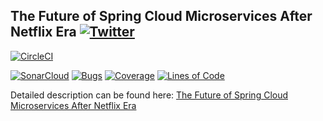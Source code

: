 ## The Future of Spring Cloud Microservices After Netflix Era  [![Twitter](https://img.shields.io/twitter/follow/piotr_minkowski.svg?style=social&logo=twitter&label=Follow%20Me)](https://twitter.com/piotr_minkowski)

[![CircleCI](https://circleci.com/gh/piomin/sample-spring-cloud-microservices-future.svg?style=svg)](https://circleci.com/gh/piomin/sample-spring-cloud-microservices-future)

[![SonarCloud](https://sonarcloud.io/images/project_badges/sonarcloud-black.svg)](https://sonarcloud.io/dashboard?id=piomin_sample-spring-cloud-microservices-future)
[![Bugs](https://sonarcloud.io/api/project_badges/measure?project=piomin_sample-spring-cloud-microservices-future&metric=bugs)](https://sonarcloud.io/dashboard?id=piomin_sample-spring-cloud-microservices-future)
[![Coverage](https://sonarcloud.io/api/project_badges/measure?project=piomin_sample-spring-cloud-microservices-future&metric=coverage)](https://sonarcloud.io/dashboard?id=piomin_sample-spring-cloud-microservices-future)
[![Lines of Code](https://sonarcloud.io/api/project_badges/measure?project=piomin_sample-spring-cloud-microservices-future&metric=ncloc)](https://sonarcloud.io/dashboard?id=piomin_sample-spring-cloud-microservices-future)

Detailed description can be found here: [The Future of Spring Cloud Microservices After Netflix Era](https://piotrminkowski.com/2019/04/05/the-future-of-spring-cloud-microservices-after-netflix-era/) 
